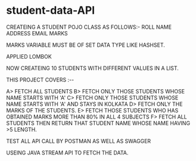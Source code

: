 # student-data-API

CREATEING A STUDENT POJO CLASS AS FOLLOWS:-
ROLL NAME ADDRESS EMAIL MARKS

MARKS VARIABLE MUST BE OF SET DATA TYPE LIKE HASHSET.

APPLIED LOMBOK

NOW CREATEING 10 STUDENTS WITH DIFFERENT VALUES IN A LIST.

THIS PROJECT COVERS :--

A> FETCH ALL STUDENTS
B> FETCH ONLY THOSE STUDENTS WHOSE NAME STARTS WITH 'A'
C> FETCH ONLY THOSE STUDENTS WHOSE NAME STARTS WITH 'A' AND STAYS IN KOLKATA
D> FETCH ONLY THE MARKS OF THE STUDENTS.
E> FETCH THOSE STUDENTS WHO HAS OBTAINED MARKS MORE THAN 80% IN ALL 4 SUBJECTS
F> FETCH ALL STUDENTS THEN RETURN THAT STUDENT NAME WHOSE NAME HAVING >5 LENGTH.

TEST ALL API CALL BY POSTMAN AS WELL AS SWAGGER

USEING  JAVA STREAM API TO FETCH THE DATA.
